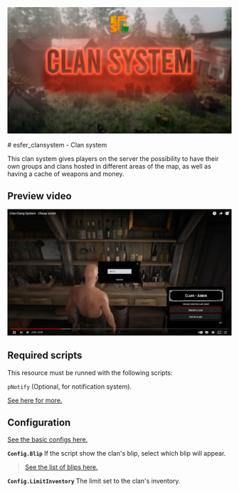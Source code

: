 ![Thumbnail](https://raw.githubusercontent.com/esFerDev/shop/main/docs/public/resources/esfer_clansystem.png)

<Badge type="warning" text="Only VORP" />
# esfer_clansystem - Clan system

This clan system gives players on the server the possibility to have their own groups and clans hosted in different areas of the map, as well as having a cache of weapons and money.

## Preview video

[![Preview video](https://raw.githubusercontent.com/esFerDev/shop/main/docs/public/resources/esfer_clansystem/watch_video.png)](https://www.youtube.com/watch?v=VD0jd1m9IiQ)

## Required scripts

This resource must be runned with the following scripts:

`pNotify` (Optional, for notification system).

[See here for more.](./Requirements-for-my-scripts.md)

## Configuration

[See the basic configs here.](./Introduction.md#config-lua)

**`Config.Blip`** If the script show the clan's blip, select which blip will appear.
> [See the list of blips here.](https://github.com/femga/rdr3_discoveries/tree/master/useful_info_from_rpfs/textures/blips)

**`Config.LimitInventory`** The limit set to the clan's inventory.
